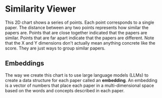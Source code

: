 # Similarity Viewer

This 2D chart shows a series of points.  Each point
corresponds to a single paper.  The distance between
any two points represents how similar the papers are.
Points that are close together indicated that the papers are similar.  Points that are far apart indicate that the papers are different.
Note that the X and Y dimensions don't actually mean anything concrete like the score.  They are just ways to group similar papers.

## Embeddings

The way we create this chart is to use large language models (LLMs) to create a data structure for each paper called an **embedding**.  An embedding is a vector of numbers that place each paper in a multi-dimensional space based on the words and concepts described in each paper.  